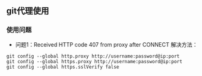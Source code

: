 ## git代理使用

### 使用问题
- 问题1：Received HTTP code 407 from proxy after CONNECT
解决方法：

```
git config --global http.proxy http://username:password@ip:port
git config --global https.proxy http://username:password@ip:port
git config --global https.sslVerify false
```

